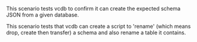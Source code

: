 This scenario tests vcdb to confirm it can create the expected schema JSON from a given database.

This scenario tests that vcdb can create a script to 'rename' (which means drop, create then transfer) a schema and also rename a table it contains.